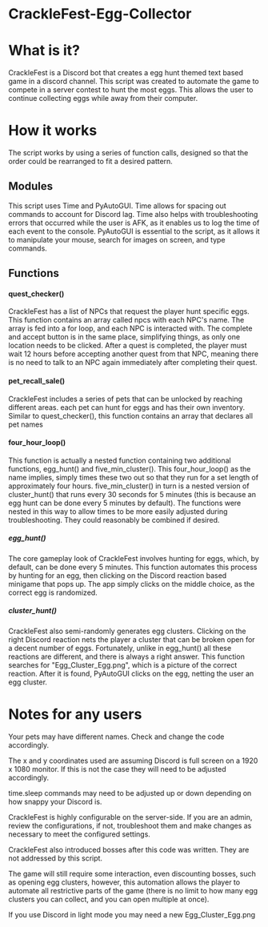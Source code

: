 # CrackleFest-Egg-Collector

# What is it?
CrackleFest is a Discord bot that creates a egg hunt themed text based game in a discord channel.
This script was created to automate the game to compete in a server contest to hunt the most eggs. This allows the user to continue collecting eggs while away from their computer.


# How it works
The script works by using a series of function calls, designed so that the order could be rearranged to fit a desired pattern.

## Modules
This script uses Time and PyAutoGUI. Time allows for spacing out commands to account for Discord lag. Time also helps with troubleshooting   errors that occurred while the user is AFK, as it enables us to log the time of each event to the console. PyAutoGUI is essential to the script, as it allows it to manipulate your mouse, search for images on screen, and type commands.

## Functions
#### quest_checker()
CrackleFest has a list of NPCs that request the player hunt specific eggs. This function contains an array called npcs with each NPC's name. The array is fed into a for loop, and each NPC is interacted with. The complete and accept button is in the same place, simplifying things, as only one location needs to be clicked. After a quest is completed, the player must wait 12 hours before accepting another quest from that NPC, meaning there is no need to talk to an NPC again immediately after completing their quest.

#### pet_recall_sale()
CrackleFest includes a series of pets that can be unlocked by reaching different areas. each pet can hunt for eggs and has their own inventory. Similar to quest_checker(), this function contains an array that declares all pet names 

#### four_hour_loop()
This function is actually a nested function containing two additional functions, egg_hunt() and five_min_cluster(). This four_hour_loop() as the name implies, simply times these two out so that they run for a set length of approximately four hours. five_min_cluster() in turn is a nested version of cluster_hunt() that runs every 30 seconds for 5 minutes (this is because an egg hunt can be done every 5 minutes by default). The functions were nested in this way to allow times to be more easily adjusted during troubleshooting. They could reasonably be combined if desired.

##### egg_hunt()
The core gameplay look of CrackleFest involves hunting for eggs, which, by default, can be done every 5 minutes. This function automates this process by hunting for an egg, then clicking on the Discord reaction based minigame that pops up. The app simply clicks on the middle choice, as the correct egg is randomized.

##### cluster_hunt()
CrackleFest also semi-randomly generates egg clusters. Clicking on the right Discord reaction nets the player a cluster that can be broken open for a decent number of eggs. Fortunately, unlike in egg_hunt() all these reactions are different, and there is always a right answer. This function searches for "Egg_Cluster_Egg.png", which is a picture of the correct reaction. After it is found, PyAutoGUI clicks on the egg, netting the user an egg cluster.



# Notes for any users
Your pets may have different names. Check and change the code accordingly.

The x and y coordinates used are assuming Discord is full screen on a 1920 x 1080 monitor. If this is not the case they will need to be adjusted accordingly.

time.sleep commands may need to be adjusted up or down depending on how snappy your Discord is.

CrackleFest is highly configurable on the server-side. If you are an admin, review the configurations, if not, troubleshoot them and make changes as necessary to meet the configured settings.

CrackleFest also introduced bosses after this code was written. They are not addressed by this script.

The game will still require some interaction, even discounting bosses, such as opening egg clusters, however, this automation allows the player to automate all restrictive parts of the game (there is no limit to how many egg clusters you can collect, and you can open multiple at once).

If you use Discord in light mode you may need a new Egg_Cluster_Egg.png
